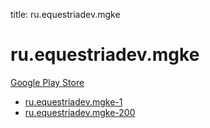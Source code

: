 title: ru.equestriadev.mgke
# ru.equestriadev.mgke


[Google Play Store](https://play.google.com/store/apps/details?id=ru.equestriadev.mgke)


* [ru.equestriadev.mgke-1](./ru.equestriadev.mgke-1/)
* [ru.equestriadev.mgke-200](./ru.equestriadev.mgke-200/)